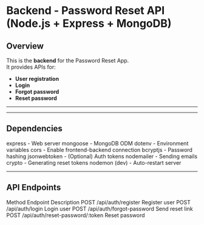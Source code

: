 
# Backend - Password Reset API (Node.js + Express + MongoDB)

##  Overview
This is the **backend** for the Password Reset App.  
It provides APIs for:
- **User registration**
- **Login**
- **Forgot password**
- **Reset password**

---

---

## Dependencies

express - Web server
mongoose - MongoDB ODM
dotenv - Environment variables
cors - Enable frontend-backend connection
bcryptjs - Password hashing
jsonwebtoken - (Optional) Auth tokens
nodemailer - Sending emails
crypto - Generating reset tokens
nodemon (dev) - Auto-restart server

---

## API Endpoints

Method	     Endpoint	               Description
POST	/api/auth/register	       Register user
POST	/api/auth/login   	       Login user
POST	/api/auth/forgot-password	Send reset link
POST	/api/auth/reset-password/:token	Reset password